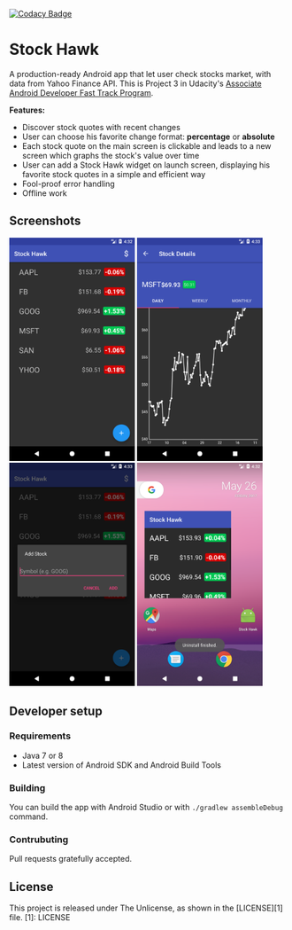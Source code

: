[![Codacy Badge](https://api.codacy.com/project/badge/Grade/d8e2694d1bd04633a19088f42ec5ae78)](https://www.codacy.com/app/thomasdom/stock-hawk?utm_source=github.com&utm_medium=referral&utm_content=thomasdom/stock-hawk&utm_campaign=badger) 

Stock Hawk
==================

A production-ready Android app that let user check stocks market, with data from Yahoo Finance API.
This is Project 3 in Udacity's [Associate Android Developer Fast Track Program](https://www.udacity.com/course/android-developer-nanodegree-by-google--nd801).

**Features:**

- Discover stock quotes with recent changes
- User can choose his favorite change format: **percentage** or **absolute**
- Each stock quote on the main screen is clickable and leads to a new screen which graphs the stock's value over time
- User can add a Stock Hawk widget on launch screen, displaying his favorite stock quotes in a simple and efficient way
- Fool-proof error handling
- Offline work

Screenshots
-----------

<img width="45%" src=".github/main.png" />
<img width="45%" src=".github/detail.png" />
<img width="45%" src=".github/dialog.png" />
<img width="45%" src=".github/widget.png" />

Developer setup
---------------

### Requirements

- Java 7 or 8
- Latest version of Android SDK and Android Build Tools

### Building

You can build the app with Android Studio or with `./gradlew assembleDebug` command.


### Contrubuting

Pull requests gratefully accepted.

License
-------

This project is released under The Unlicense, as shown in the [LICENSE][1] file.
[1]: LICENSE
